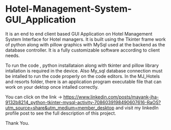 # Hotel-Management-System-GUI_Application
It is an end to end client based GUI Application on Hotel Management System Interface for Hotel managers. 
It is built using the Tkinter frame work of python along with pillow graphics with MySql used at the backend as the database controller.
It is a fully customizable software according to client needs.

To run the code , python installataion along with tkinter and pillow library intallation is required in the device.
Also My_sql database connection must be intalled to run the code properly on the code editors.
In the MJ_Hotels and resorts folder, there is an application program  executable file that can work on your dektop once intalled correctly.

You can click on the link -> https://www.linkedin.com/posts/mayank-jha-9132b8214_python-tkinter-mysql-activity-7086039198490607616-RaOS?utm_source=share&utm_medium=member_desktop
and visit my linkedIn profile post to see the full description of this project.

Thank You.
